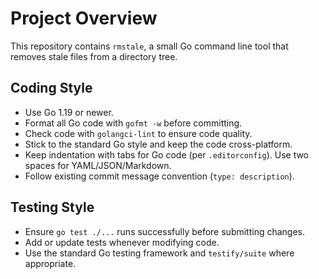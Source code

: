 # Project Overview

This repository contains `rmstale`, a small Go command line tool that removes stale files from a directory tree.

## Coding Style

- Use Go 1.19 or newer.
- Format all Go code with `gofmt -w` before committing.
- Check code with `golangci-lint` to ensure code quality.
- Stick to the standard Go style and keep the code cross-platform.
- Keep indentation with tabs for Go code (per `.editorconfig`). Use two spaces for YAML/JSON/Markdown.
- Follow existing commit message convention (`type: description`).

## Testing Style

- Ensure `go test ./...` runs successfully before submitting changes.
- Add or update tests whenever modifying code.
- Use the standard Go testing framework and `testify/suite` where appropriate.
